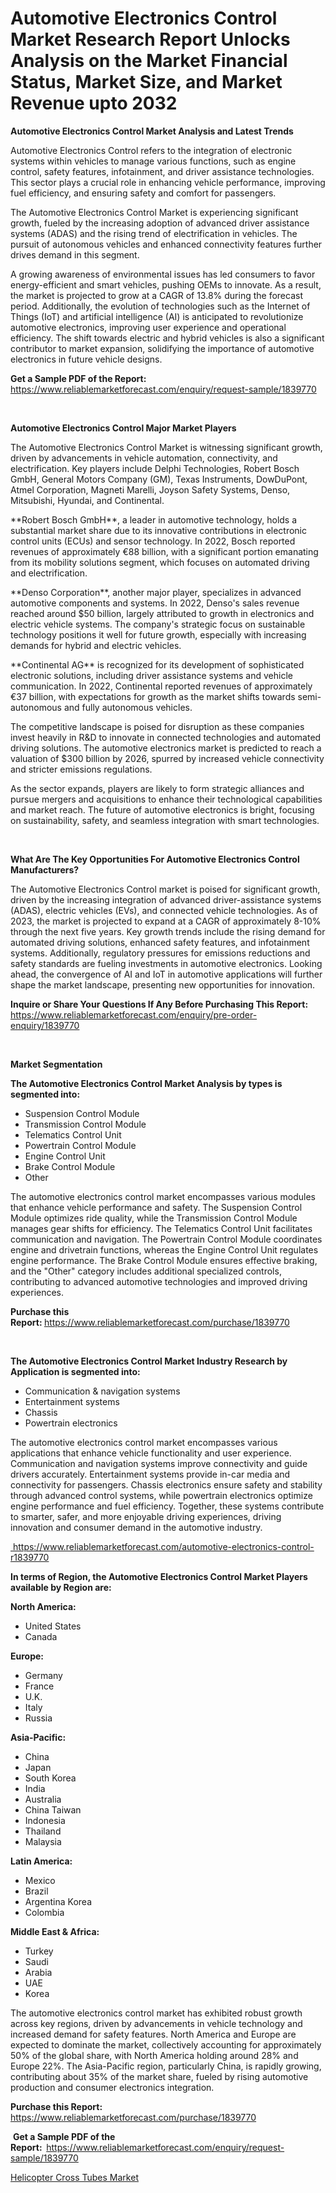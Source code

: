 <p><h1>Automotive Electronics Control Market Research Report Unlocks Analysis on the Market Financial Status, Market Size, and Market Revenue upto 2032</h1></p><p><strong>Automotive Electronics Control Market Analysis and Latest Trends</strong></p>
<p><p>Automotive Electronics Control refers to the integration of electronic systems within vehicles to manage various functions, such as engine control, safety features, infotainment, and driver assistance technologies. This sector plays a crucial role in enhancing vehicle performance, improving fuel efficiency, and ensuring safety and comfort for passengers.</p><p>The Automotive Electronics Control Market is experiencing significant growth, fueled by the increasing adoption of advanced driver assistance systems (ADAS) and the rising trend of electrification in vehicles. The pursuit of autonomous vehicles and enhanced connectivity features further drives demand in this segment. </p><p>A growing awareness of environmental issues has led consumers to favor energy-efficient and smart vehicles, pushing OEMs to innovate. As a result, the market is projected to grow at a CAGR of 13.8% during the forecast period. Additionally, the evolution of technologies such as the Internet of Things (IoT) and artificial intelligence (AI) is anticipated to revolutionize automotive electronics, improving user experience and operational efficiency. The shift towards electric and hybrid vehicles is also a significant contributor to market expansion, solidifying the importance of automotive electronics in future vehicle designs.</p></p>
<p><strong>Get a Sample PDF of the Report:&nbsp;</strong> <a href="https://www.reliablemarketforecast.com/enquiry/request-sample/1839770?utm_campaign=2808&utm_medium=2&utm_source=Github&utm_content=ia&utm_term=31032025&utm_id=automotive-electronics-control">https://www.reliablemarketforecast.com/enquiry/request-sample/1839770</a></p>
<p>&nbsp;</p>
<p><strong>Automotive Electronics Control Major Market Players</strong></p>
<p><p>The Automotive Electronics Control Market is witnessing significant growth, driven by advancements in vehicle automation, connectivity, and electrification. Key players include Delphi Technologies, Robert Bosch GmbH, General Motors Company (GM), Texas Instruments, DowDuPont, Atmel Corporation, Magneti Marelli, Joyson Safety Systems, Denso, Mitsubishi, Hyundai, and Continental.</p><p>**Robert Bosch GmbH**, a leader in automotive technology, holds a substantial market share due to its innovative contributions in electronic control units (ECUs) and sensor technology. In 2022, Bosch reported revenues of approximately €88 billion, with a significant portion emanating from its mobility solutions segment, which focuses on automated driving and electrification.</p><p>**Denso Corporation**, another major player, specializes in advanced automotive components and systems. In 2022, Denso's sales revenue reached around $50 billion, largely attributed to growth in electronics and electric vehicle systems. The company's strategic focus on sustainable technology positions it well for future growth, especially with increasing demands for hybrid and electric vehicles.</p><p>**Continental AG** is recognized for its development of sophisticated electronic solutions, including driver assistance systems and vehicle communication. In 2022, Continental reported revenues of approximately €37 billion, with expectations for growth as the market shifts towards semi-autonomous and fully autonomous vehicles.</p><p>The competitive landscape is poised for disruption as these companies invest heavily in R&D to innovate in connected technologies and automated driving solutions. The automotive electronics market is predicted to reach a valuation of $300 billion by 2026, spurred by increased vehicle connectivity and stricter emissions regulations. </p><p>As the sector expands, players are likely to form strategic alliances and pursue mergers and acquisitions to enhance their technological capabilities and market reach. The future of automotive electronics is bright, focusing on sustainability, safety, and seamless integration with smart technologies.</p></p>
<p>&nbsp;</p>
<p><strong>What Are The Key Opportunities For Automotive Electronics Control Manufacturers?</strong></p>
<p><p>The Automotive Electronics Control market is poised for significant growth, driven by the increasing integration of advanced driver-assistance systems (ADAS), electric vehicles (EVs), and connected vehicle technologies. As of 2023, the market is projected to expand at a CAGR of approximately 8-10% through the next five years. Key growth trends include the rising demand for automated driving solutions, enhanced safety features, and infotainment systems. Additionally, regulatory pressures for emissions reductions and safety standards are fueling investments in automotive electronics. Looking ahead, the convergence of AI and IoT in automotive applications will further shape the market landscape, presenting new opportunities for innovation.</p></p>
<p><strong>Inquire or Share Your Questions If Any Before Purchasing This Report:</strong> <a href="https://www.reliablemarketforecast.com/enquiry/pre-order-enquiry/1839770?utm_campaign=2808&utm_medium=2&utm_source=Github&utm_content=ia&utm_term=31032025&utm_id=automotive-electronics-control">https://www.reliablemarketforecast.com/enquiry/pre-order-enquiry/1839770</a></p>
<p>&nbsp;</p>
<p><strong>Market Segmentation</strong></p>
<p><strong>The Automotive Electronics Control Market Analysis by types is segmented into:</strong></p>
<p><ul><li>Suspension Control Module</li><li>Transmission Control Module</li><li>Telematics Control Unit</li><li>Powertrain Control Module</li><li>Engine Control Unit</li><li>Brake Control Module</li><li>Other</li></ul></p>
<p><p>The automotive electronics control market encompasses various modules that enhance vehicle performance and safety. The Suspension Control Module optimizes ride quality, while the Transmission Control Module manages gear shifts for efficiency. The Telematics Control Unit facilitates communication and navigation. The Powertrain Control Module coordinates engine and drivetrain functions, whereas the Engine Control Unit regulates engine performance. The Brake Control Module ensures effective braking, and the "Other" category includes additional specialized controls, contributing to advanced automotive technologies and improved driving experiences.</p></p>
<p><strong>Purchase this Report:&nbsp;</strong><a href="https://www.reliablemarketforecast.com/purchase/1839770?utm_campaign=2808&utm_medium=2&utm_source=Github&utm_content=ia&utm_term=31032025&utm_id=automotive-electronics-control">https://www.reliablemarketforecast.com/purchase/1839770</a></p>
<p>&nbsp;</p>
<p><strong>The Automotive Electronics Control Market Industry Research by Application is segmented into:</strong></p>
<p><ul><li>Communication & navigation systems</li><li>Entertainment systems</li><li>Chassis</li><li>Powertrain electronics</li></ul></p>
<p><p>The automotive electronics control market encompasses various applications that enhance vehicle functionality and user experience. Communication and navigation systems improve connectivity and guide drivers accurately. Entertainment systems provide in-car media and connectivity for passengers. Chassis electronics ensure safety and stability through advanced control systems, while powertrain electronics optimize engine performance and fuel efficiency. Together, these systems contribute to smarter, safer, and more enjoyable driving experiences, driving innovation and consumer demand in the automotive industry.</p></p>
<p><a href="https://www.reliablemarketforecast.com/automotive-electronics-control-r1839770?utm_campaign=2808&utm_medium=2&utm_source=Github&utm_content=ia&utm_term=31032025&utm_id=automotive-electronics-control">&nbsp;https://www.reliablemarketforecast.com/automotive-electronics-control-r1839770</a></p>
<p><strong>In terms of Region, the Automotive Electronics Control Market Players available by Region are:</strong></p>
<p>
    <p> <strong> North America: </strong>
        <ul>
            <li>United States</li>
            <li>Canada</li>
        </ul>
        </p> 
    <p> <strong> Europe: </strong>
        <ul>
            <li>Germany</li>
            <li>France</li>
            <li>U.K.</li>
            <li>Italy</li>
            <li>Russia</li>
        </ul>
        </p> 
    <p> <strong> Asia-Pacific: </strong>
        <ul>
            <li>China</li>
            <li>Japan</li>
            <li>South Korea</li>
            <li>India</li>
            <li>Australia</li>
            <li>China Taiwan</li>
            <li>Indonesia</li>
            <li>Thailand</li>
            <li>Malaysia</li>
        </ul>
        </p> 
    <p> <strong> Latin America: </strong>
        <ul>
            <li>Mexico</li>
            <li>Brazil</li>
            <li>Argentina Korea</li>
            <li>Colombia</li>
        </ul>
        </p> 
    <p> <strong> Middle East & Africa: </strong>
        <ul>
            <li>Turkey</li>
            <li>Saudi</li>
            <li>Arabia</li>
            <li>UAE</li>
            <li>Korea</li>
        </ul>
    </p>
    </p>
<p><p>The automotive electronics control market has exhibited robust growth across key regions, driven by advancements in vehicle technology and increased demand for safety features. North America and Europe are expected to dominate the market, collectively accounting for approximately 50% of the global share, with North America holding around 28% and Europe 22%. The Asia-Pacific region, particularly China, is rapidly growing, contributing about 35% of the market share, fueled by rising automotive production and consumer electronics integration.</p></p>
<p><strong>Purchase this Report: </strong><a href="https://www.reliablemarketforecast.com/purchase/1839770?utm_campaign=2808&utm_medium=2&utm_source=Github&utm_content=ia&utm_term=31032025&utm_id=automotive-electronics-control">https://www.reliablemarketforecast.com/purchase/1839770</a></p>
<p>&nbsp;<strong>Get a Sample PDF of the Report:&nbsp;&nbsp;</strong><a href="https://www.reliablemarketforecast.com/enquiry/request-sample/1839770?utm_campaign=2808&utm_medium=2&utm_source=Github&utm_content=ia&utm_term=31032025&utm_id=automotive-electronics-control">https://www.reliablemarketforecast.com/enquiry/request-sample/1839770</a></p>
<p><strong></strong></p>
<p><p><a href="https://github.com/jenithschijf/Market-Research-Report-List-1/blob/main/helicopter-cross-tubes-market.md?utm_campaign=2808&utm_medium=2&utm_source=Github&utm_content=ia&utm_term=31032025&utm_id=automotive-electronics-control">Helicopter Cross Tubes Market</a></p></p>